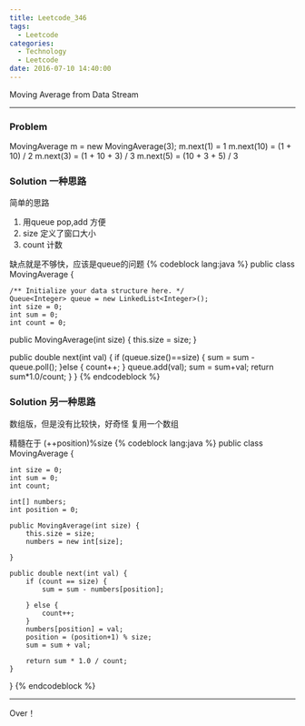 ```yaml
---
title: Leetcode_346
tags:
  - Leetcode
categories:
  - Technology
  - Leetcode
date: 2016-07-10 14:40:00
---
```

Moving Average from Data Stream

<!-- more -->

***

### Problem
MovingAverage m = new MovingAverage(3);
m.next(1) = 1
m.next(10) = (1 + 10) / 2
m.next(3) = (1 + 10 + 3) / 3
m.next(5) = (10 + 3 + 5) / 3


### Solution 一种思路
简单的思路
1. 用queue pop,add 方便
2. size 定义了窗口大小
3. count 计数

缺点就是不够快，应该是queue的问题
{% codeblock lang:java  %}
public class MovingAverage {

	/** Initialize your data structure here. */
	Queue<Integer> queue = new LinkedList<Integer>();
	int size = 0;
	int sum = 0;
	int count = 0;
  
public MovingAverage(int size) {
	this.size = size;
	}
	
public double next(int val) {
	if (queue.size()==size) {
	  sum = sum - queue.poll();
	}else {
	  count++;
	}
		queue.add(val);
		sum = sum+val;
		return sum*1.0/count;
	}
}
{% endcodeblock %}



### Solution 另一种思路

数组版，但是没有比较快，好奇怪
复用一个数组

精髓在于 (++position)%size
{% codeblock lang:java  %}
public class MovingAverage {

	int size = 0;
	int sum = 0;
	int count;

	int[] numbers;
	int position = 0;

	public MovingAverage(int size) {
		this.size = size;
		numbers = new int[size];

	}

	public double next(int val) {
		if (count == size) {
			sum = sum - numbers[position];
			
		} else {
			count++;
		}
		numbers[position] = val;
		position = (position+1) % size;
		sum = sum + val;

		return sum * 1.0 / count;
	}
}
{% endcodeblock %}



*** 

Over！










































